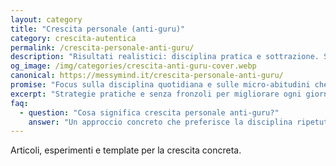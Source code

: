 ```yaml
---
layout: category
title: "Crescita personale (anti-guru)"
category: crescita-autentica
permalink: /crescita-personale-anti-guru/
description: "Risultati realistici: disciplina pratica e sottrazione. Strategie per smettere di rincorrere la motivazione e costruire abitudini minime."
og_image: /img/categories/crescita-anti-guru-cover.webp
canonical: https://messymind.it/crescita-personale-anti-guru/
promise: "Focus sulla disciplina quotidiana e sulle micro-abitudini che funzionano davvero."
excerpt: "Strategie pratiche e senza fronzoli per migliorare ogni giorno attraverso abitudini minime."
faq:
  - question: "Cosa significa crescita personale anti-guru?"
    answer: "Un approccio concreto che preferisce la disciplina ripetuta alla motivazione momentanea."
---
```


Articoli, esperimenti e template per la crescita concreta.

